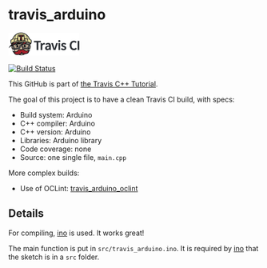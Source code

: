 # travis_arduino

[![Travis CI logo](TravisCI.png)](https://travis-ci.org)

[![Build Status](https://travis-ci.org/richelbilderbeek/travis_arduino.svg?branch=master)](https://travis-ci.org/richelbilderbeek/travis_arduino)

This GitHub is part of [the Travis C++ Tutorial](https://github.com/richelbilderbeek/travis_cpp_tutorial).

The goal of this project is to have a clean Travis CI build, with specs:

 * Build system: Arduino
 * C++ compiler: Arduino
 * C++ version: Arduino
 * Libraries: Arduino library
 * Code coverage: none
 * Source: one single file, `main.cpp`

More complex builds:
 * Use of OCLint: [travis_arduino_oclint](https://www.github.com/richelbilderbeek/travis_arduino_oclint)

## Details

For compiling, [ino](https://github.com/amperka/ino.git) is used. It works great! 

The main function is put in `src/travis_arduino.ino`. It is required by [ino](https://github.com/amperka/ino.git)
that the sketch is in a `src` folder.
